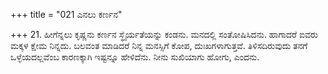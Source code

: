 +++
title = "021 ಎನಲು ಕರ್ಣನ"

+++
21. ಹೀಗೆನ್ನಲು ಕೃಷ್ಣನು ಕರ್ಣನ ಸ್ಥೈರ್ಯತೆಯನ್ನು ಕಂಡನು. ಮನದಲ್ಲಿ ಸಂತೋಷಿಸಿದನು. ಹಾಗಾದರೆ ಐವರು ಮಕ್ಕಳ ಕ್ಷೇಮ ನಿನ್ನದು. ಬಲವಂತ ಮಾಡಿದರೆ ನಿನ್ನ ಮನಸ್ಸಿಗೆ ಕೋಪ, ದುಃಖಗಳಾಗುತ್ತವೆ. ತಿಳಿಸದಿರುವುದು ತನಗೆ ಒಳ್ಳೆಯದಲ್ಲವೆಂಬ ಕಾರಣಕ್ಕಾಗಿ ಇಷ್ಟನ್ನೂ ಹೇಳಿದೆನು. ನೀನು ಸುಖಿಯಾಗು ಹೋಗು, ಎಂದನು.